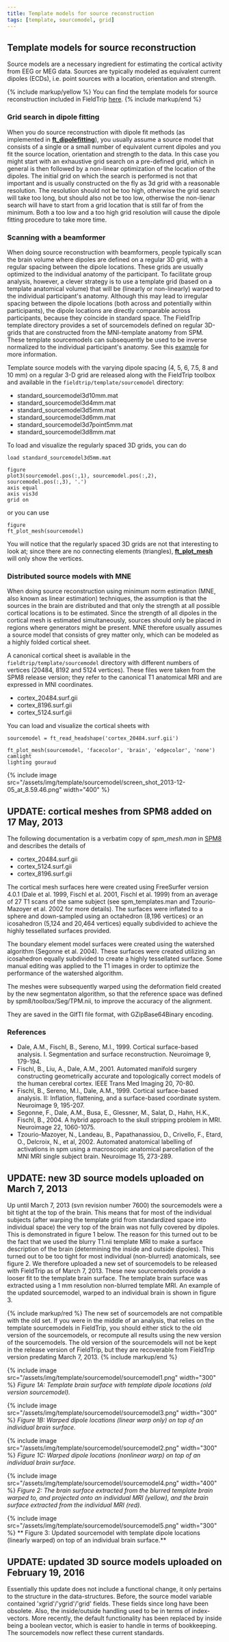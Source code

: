 ```yaml
---
title: Template models for source reconstruction
tags: [template, sourcemodel, grid]
---
```


## Template models for source reconstruction

Source models are a necessary ingredient for estimating the cortical activity from EEG or MEG data. Sources are typically modeled as equivalent current dipoles (ECDs), i.e. point sources with a location, orientation and strength.

{% include markup/yellow %}
You can find the template models for source reconstruction included in FieldTrip [here](https://github.com/fieldtrip/fieldtrip/tree/master/template/sourcemodel).
{% include markup/end %}

### Grid search in dipole fitting

When you do source reconstruction with dipole fit methods (as implemented in **[ft_dipolefitting](/reference/ft_dipolefitting)**), you usually assume a source model that consists of a single or a small number of equivalent current dipoles and you fit the source location, orientation and strength to the data. In this case you might start with an exhaustive grid search on a pre-defined grid, which in general is then followed by a non-linear optimization of the location of the dipoles. The initial grid on which the search is performed is not that important and is usually constructed on the fly as 3d grid with a reasonable resolution. The resolution should not be too high, otherwise the grid search will take too long, but should also not be too low, otherwise the non-lienar search will have to start from a grid location that is still far of from the minimum. Both a too low and a too high grid resolution will cause the dipole fitting procedure to take more time.

### Scanning with a beamformer

When doing source reconstruction with beamformers, people typically scan the brain volume where dipoles are defined on a regular 3D grid, with a regular spacing between the dipole locations. These grids are usually optimized to the individual anatomy of the participant. To facilitate group analysis, however, a clever strategy is to use a template grid (based on a template anatomical volume) that will be (linearly or non-linearly) warped to the individual participant's anatomy. Although this may lead to irregular spacing between the dipole locations (both across and potentially within participants), the dipole locations are directly comparable across participants, because they coincide in standard space.
The FieldTrip template directory provides a set of sourcemodels defined on regular 3D-grids that are constructed from the MNI-template anatomy from SPM. These template sourcemodels can subsequently be used to be inverse normalized to the individual participant's anatomy. See this [example](/example/sourcemodel_aligned2mni) for more information.

Template source models with the varying dipole spacing (4, 5, 6, 7.5, 8 and 10 mm) on a regular 3-D grid are released along with the FieldTrip toolbox and available in the `fieldtrip/template/sourcemodel` directory:

- standard_sourcemodel3d10mm.mat
- standard_sourcemodel3d4mm.mat
- standard_sourcemodel3d5mm.mat
- standard_sourcemodel3d6mm.mat
- standard_sourcemodel3d7point5mm.mat
- standard_sourcemodel3d8mm.mat

To load and visualize the regularly spaced 3D grids, you can do

    load standard_sourcemodel3d5mm.mat

    figure
    plot3(sourcemodel.pos(:,1), sourcemodel.pos(:,2), sourcemodel.pos(:,3), '.')
    axis equal
    axis vis3d
    grid on

or you can use

    figure
    ft_plot_mesh(sourcemodel)

You will notice that the regularly spaced 3D grids are not that interesting to look at; since there are no connecting elements (triangles), **[ft_plot_mesh](/reference/plotting/ft_plot_mesh)** will only show the vertices.

### Distributed source models with MNE

When doing source reconstruction using minimum norm estimation (MNE, also known as linear estimation) techniques, the assumption is that the sources in the brain are distributed and that only the strength at all possible cortical locations is to be estimated. Since the strength of all dipoles in the cortical mesh is estimated simultaneously, sources should only be placed in regions where generators might be present. MNE therefore usually assumes a source model that consists of grey matter only, which can be modeled as a highly folded cortical sheet.

A canonical cortical sheet is available in the `fieldtrip/template/sourcemodel` directory with different numbers of vertices (20484, 8192 and 5124 vertices). These files were taken from the SPM8 release version; they refer to the canonical T1 anatomical MRI and are expressed in MNI coordinates.

- cortex_20484.surf.gii
- cortex_8196.surf.gii
- cortex_5124.surf.gii

You can load and visualize the cortical sheets with

    sourcemodel = ft_read_headshape('cortex_20484.surf.gii')

    ft_plot_mesh(sourcemodel, 'facecolor', 'brain', 'edgecolor', 'none')
    camlight
    lighting gouraud

{% include image src="/assets/img/template/sourcemodel/screen_shot_2013-12-05_at_8.59.46.png" width="400" %}

## UPDATE: cortical meshes from SPM8 added on 17 May, 2013

The following documentation is a verbatim copy of _spm_mesh.man_ in [SPM8](http://www.fil.ion.ucl.ac.uk/spm) and describes the details of

- cortex_20484.surf.gii
- cortex_5124.surf.gii
- cortex_8196.surf.gii

The cortical mesh surfaces here were created using FreeSurfer version
4.0.1 (Dale et al. 1999, Fischl et al. 2001, Fischl et al. 1999) from
an average of 27 T1 scans of the same subject (see spm_templates.man and
Tzourio-Mazoyer et al. 2002 for more details).
The surfaces were inflated to a sphere and down-sampled using an
octahedron (8,196 vertices) or an icosahedron (5,124 and 20,464 vertices)
equally subdivided to achieve the highly tessellated surfaces provided.

The boundary element model surfaces were created using the watershed
algorithm (Segonne et al. 2004). These surfaces were created
utilizing an icosahedron equally subdivided to create a highly
tessellated surface. Some manual editing was applied to the T1 images
in order to optimize the performance of the watershed algorithm.

The meshes were subsequently warped using the deformation field created
by the new segmentaton algorithm, so that the reference space was defined
by spm8/toolbox/Seg/TPM.nii, to improve the accuracy of the alignment.

They are saved in the GIfTI file format, with GZipBase64Binary encoding.

### References

- Dale, A.M., Fischl, B., Sereno, M.I., 1999. Cortical surface-based
  analysis. I. Segmentation and surface reconstruction. Neuroimage 9,
  179-194.
- Fischl, B., Liu, A., Dale, A.M., 2001. Automated manifold surgery
  constructing geometrically accurate and topologically correct models
  of the human cerebral cortex. IEEE Trans Med Imaging 20, 70-80.
- Fischl, B., Sereno, M.I., Dale, A.M., 1999. Cortical surface-based
  analysis. II: Inflation, flattening, and a surface-based coordinate
  system. Neuroimage 9, 195-207.
- Segonne, F., Dale, A.M., Busa, E., Glessner, M., Salat, D., Hahn,
  H.K., Fischl, B., 2004. A hybrid approach to the skull stripping
  problem in MRI. Neuroimage 22, 1060-1075.
- Tzourio-Mazoyer, N., Landeau, B., Papathanassiou, D., Crivello, F.,
  Etard, O., Delcroix, N., et al, 2002. Automated anatomical labelling of
  activations in spm using a macroscopic anatomical parcellation of the MNI
  MRI single subject brain. Neuroimage 15, 273-289.

## UPDATE: new 3D source models uploaded on March 7, 2013

Up until March 7, 2013 (svn revision number 7600) the sourcemodels were a bit tight at the top of the brain. This means that for most of the individual subjects (after warping the template grid from standardized space into individual space) the very top of the brain was not fully covered by dipoles. This is demonstrated in figure 1 below. The reason for this turned out to be the fact that we used the blurry T1.nii template MRI to make a surface description of the brain (determining the inside and outside dipoles). This turned out to be too tight for most individual (non-blurred) anatomicals, see figure 2. We therefore uploaded a new set of sourcemodels to be released with FieldTrip as of March 7, 2013. These new sourcemodels provide a looser fit to the template brain surface. The template brain surface was extracted using a 1 mm resolution non-blurred template MRI. An example of the updated sourcemodel, warped to an individual brain is shown in figure 3.

{% include markup/red %}
The new set of sourcemodels are not compatible with the old set. If you were in the middle of an analysis, that relies on the template sourcemodels in FieldTrip, you should either stick to the old version of the sourcemodels, or recompute all results using the new version of the sourcemodels. The old version of the sourcemodels will not be kept in the release version of FieldTrip, but they are recoverable from FieldTrip version predating March 7, 2013.
{% include markup/end %}

{% include image src="/assets/img/template/sourcemodel/sourcemodel1.png" width="300" %}
_Figure 1A: Template brain surface with template dipole locations (old version sourcemodel)._

{% include image src="/assets/img/template/sourcemodel/sourcemodel3.png" width="300" %}
_Figure 1B: Warped dipole locations (linear warp only) on top of an individual brain surface._

{% include image src="/assets/img/template/sourcemodel/sourcemodel2.png" width="300" %}
_Figure 1C: Warped dipole locations (nonlinear warp) on top of an individual brain surface._

{% include image src="/assets/img/template/sourcemodel/sourcemodel4.png" width="400" %}
_Figure 2: The brain surface extracted from the blurred template brain warped to, and projected onto an individual MRI (yellow), and the brain surface extracted from the individual MRI (red)._

{% include image src="/assets/img/template/sourcemodel/sourcemodel5.png" width="300" %}
** Figure 3: Updated sourcemodel with template dipole locations (linearly warped) on top of an individual brain surface.**

## UPDATE: updated 3D source models uploaded on February 19, 2016

Essentially this update does not include a functional change, it only pertains to the structure in the data-structures. Before, the source model variable contained 'xgrid'/'ygrid'/'grid' fields. These fields since long have been obsolete. Also, the inside/outside handling used to be in terms of index-vectors. More recently, the default functionality has been replaced by inside being a boolean vector, which is easier to handle in terms of bookkeeping. The sourcemodels now reflect these current standards.
